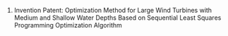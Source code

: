 1. Invention Patent: Optimization Method for Large Wind Turbines with Medium and Shallow Water Depths Based on Sequential Least Squares Programming Optimization Algorithm 

